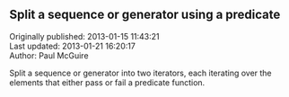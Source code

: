 ## Split a sequence or generator using a predicate  
Originally published: 2013-01-15 11:43:21  
Last updated: 2013-01-21 16:20:17  
Author: Paul McGuire  
  
Split a sequence or generator into two iterators, each iterating over the elements that either pass or fail a predicate function.